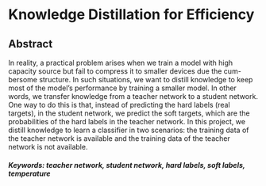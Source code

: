 # Knowledge Distillation for Efficiency


## Abstract
In reality, a practical problem arises when we train a model with high capacity source but fail to compress it to smaller devices due the cum- bersome structure. In such situations, we want to distill knowledge to keep most of the model’s performance by training a smaller model. In other words, we transfer knowledge from a teacher network to a student network. One way to do this is that, instead of predicting the hard labels (real targets), in the student network, we predict the soft targets, which are the probabilities of the hard labels in the teacher network. In this project, we distill knowledge to learn a classifier in two scenarios: the training data of the teacher network is available and the training data of the teacher network is not available.

##### Keywords: teacher network, student network, hard labels, soft labels, temperature

